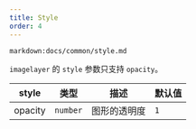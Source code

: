 ```yaml
---
title: Style
order: 4
---
```


`markdown:docs/common/style.md`

`imagelayer` 的 `style` 参数只支持 `opacity`。

| style   | 类型     | 描述         | 默认值 |
| ------- | -------- | ------------ | ------ |
| opacity | `number` | 图形的透明度 | `1`    |
